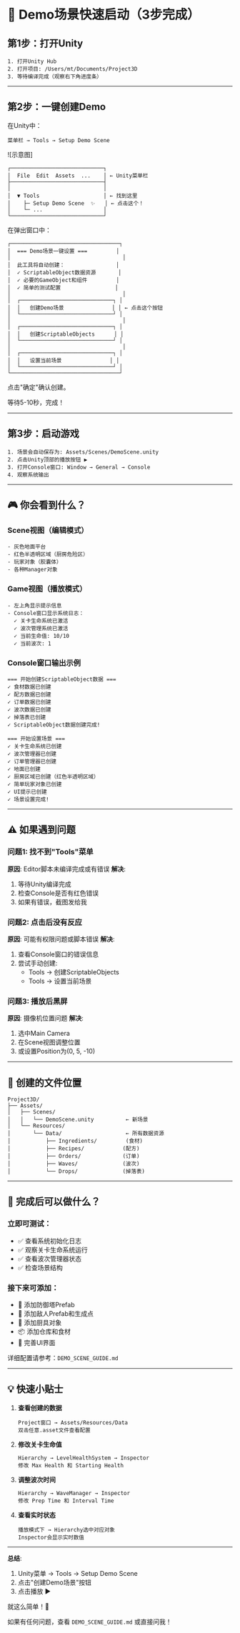 # 🚀 Demo场景快速启动（3步完成）

## 第1步：打开Unity

```
1. 打开Unity Hub
2. 打开项目: /Users/mt/Documents/Project3D
3. 等待编译完成（观察右下角进度条）
```

---

## 第2步：一键创建Demo

在Unity中：

```
菜单栏 → Tools → Setup Demo Scene
```

![示意图]
```
┌─────────────────────────────┐
│  File  Edit  Assets  ...    │ ← Unity菜单栏
├─────────────────────────────┤
│                             │
│  ▼ Tools                    │ ← 找到这里
│    ├─ Setup Demo Scene  ✨   │ ← 点击这个！
│    └─ ...                   │
└─────────────────────────────┘
```

在弹出窗口中：

```
┌──────────────────────────────────┐
│  === Demo场景一键设置 ===         │
│                                   │
│  此工具将自动创建：                │
│  ✓ ScriptableObject数据资源       │
│  ✓ 必要的GameObject和组件         │
│  ✓ 简单的测试配置                 │
│                                   │
│  ┌─────────────────────────────┐ │
│  │   创建Demo场景               │ │ ← 点击这个按钮
│  └─────────────────────────────┘ │
│                                   │
│  ┌─────────────────────────────┐ │
│  │   创建ScriptableObjects      │ │
│  └─────────────────────────────┘ │
│                                   │
│  ┌─────────────────────────────┐ │
│  │   设置当前场景               │ │
│  └─────────────────────────────┘ │
└──────────────────────────────────┘
```

点击"确定"确认创建。

等待5-10秒，完成！

---

## 第3步：启动游戏

```
1. 场景会自动保存为: Assets/Scenes/DemoScene.unity
2. 点击Unity顶部的播放按钮 ▶️
3. 打开Console窗口: Window → General → Console
4. 观察系统输出
```

---

## 🎮 你会看到什么？

### Scene视图（编辑模式）
```
- 灰色地面平台
- 红色半透明区域（厨房危险区）
- 玩家对象（胶囊体）
- 各种Manager对象
```

### Game视图（播放模式）
```
- 左上角显示提示信息
- Console窗口显示系统日志：
  ✓ 关卡生命系统已激活
  ✓ 波次管理系统已激活
  ✓ 当前生命值: 10/10
  ✓ 当前波次: 1
```

### Console窗口输出示例
```
=== 开始创建ScriptableObject数据 ===
✓ 食材数据已创建
✓ 配方数据已创建
✓ 订单数据已创建
✓ 波次数据已创建
✓ 掉落表已创建
✓ ScriptableObject数据创建完成!

=== 开始设置场景 ===
✓ 关卡生命系统已创建
✓ 波次管理器已创建
✓ 订单管理器已创建
✓ 地面已创建
✓ 厨房区域已创建（红色半透明区域）
✓ 简单玩家对象已创建
✓ UI提示已创建
✓ 场景设置完成!
```

---

## ⚠️ 如果遇到问题

### 问题1: 找不到"Tools"菜单
**原因**: Editor脚本未编译完成或有错误
**解决**:
1. 等待Unity编译完成
2. 检查Console是否有红色错误
3. 如果有错误，截图发给我

### 问题2: 点击后没有反应
**原因**: 可能有权限问题或脚本错误
**解决**:
1. 查看Console窗口的错误信息
2. 尝试手动创建: 
   - Tools → 创建ScriptableObjects
   - Tools → 设置当前场景

### 问题3: 播放后黑屏
**原因**: 摄像机位置问题
**解决**:
1. 选中Main Camera
2. 在Scene视图调整位置
3. 或设置Position为(0, 5, -10)

---

## 📁 创建的文件位置

```
Project3D/
├── Assets/
│   ├── Scenes/
│   │   └── DemoScene.unity          ← 新场景
│   └── Resources/
│       └── Data/                    ← 所有数据资源
│           ├── Ingredients/         (食材)
│           ├── Recipes/            (配方)
│           ├── Orders/             (订单)
│           ├── Waves/              (波次)
│           └── Drops/              (掉落表)
```

---

## 🎯 完成后可以做什么？

### 立即可测试：
- ✅ 查看系统初始化日志
- ✅ 观察关卡生命系统运行
- ✅ 查看波次管理器状态
- ✅ 检查场景结构

### 接下来可添加：
- 🎨 添加防御塔Prefab
- 👾 添加敌人Prefab和生成点
- 🍳 添加厨具对象
- 📦 添加仓库和食材
- 🎨 完善UI界面

详细配置请参考：`DEMO_SCENE_GUIDE.md`

---

## 💡 快速小贴士

1. **查看创建的数据**
   ```
   Project窗口 → Assets/Resources/Data
   双击任意.asset文件查看配置
   ```

2. **修改关卡生命值**
   ```
   Hierarchy → LevelHealthSystem → Inspector
   修改 Max Health 和 Starting Health
   ```

3. **调整波次时间**
   ```
   Hierarchy → WaveManager → Inspector
   修改 Prep Time 和 Interval Time
   ```

4. **查看实时状态**
   ```
   播放模式下 → Hierarchy选中对应对象
   Inspector会显示实时数值
   ```

---

**总结**: 
1. Unity菜单 → Tools → Setup Demo Scene
2. 点击"创建Demo场景"按钮
3. 点击播放 ▶️

就这么简单！🎉

如果有任何问题，查看 `DEMO_SCENE_GUIDE.md` 或直接问我！

